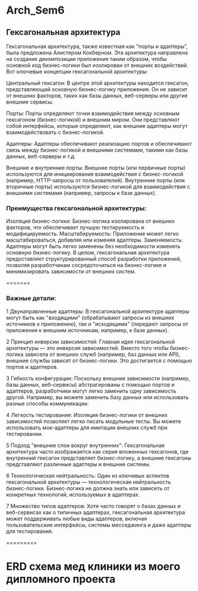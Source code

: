 # Arch_Sem6

## Гексагональная архитектура

Гексагональная архитектура, также известная как "порты и адаптеры", была предложена Алистером Кокберном. Эта архитектура направлена на создание декомпозиции приложения таким образом, чтобы основной код бизнес-логики был изолирован от внешних воздействий. Вот ключевые концепции гексагональной архитектуры:

Центральный гексагон: В центре этой архитектуры находится гексагон, представляющий основную бизнес-логику приложения. Он не зависит от внешних факторов, таких как базы данных, веб-серверы или другие внешние сервисы.

Порты: Порты определяют точки взаимодействия между основным гексагоном (бизнес-логикой) и внешним миром. Они представляют собой интерфейсы, которые определяют, как внешние адаптеры могут взаимодействовать с бизнес-логикой.

Адаптеры: Адаптеры обеспечивают реализацию портов и обеспечивают связь между бизнес-логикой и внешними системами, такими как базы данных, веб-серверы и т.д.

Внешние и внутренние порты: Внешние порты (или первичные порты) используются для инициирования взаимодействия с бизнес-логикой (например, HTTP-запросы от пользователей). Внутренние порты (или вторичные порты) используются бизнес-логикой для взаимодействия с внешними системами (например, запросы к базе данных).

### Преимущества гексагональной архитектуры:

Изоляция бизнес-логики: Бизнес-логика изолирована от внешних факторов, что обеспечивает лучшую тестируемость и модифицируемость.
Масштабируемость: Приложение может легко масштабироваться, добавляя или изменяя адаптеры.
Заменяемость: Адаптеры могут быть легко заменены без необходимости изменять основную бизнес-логику.
В целом, гексагональная архитектура предоставляет структурированный способ разработки приложений, позволяя разработчикам сосредоточиться на бизнес-логике и минимизировать зависимости от внешних систем.

=======

### Важные детали:

1 Двунаправленные адаптеры: В гексагональной архитектуре адаптеры могут быть как "входящими" (обрабатывают запросы из внешних источников к приложению), так и "исходящими" (передают запросы от приложения к внешним источникам, например, к базе данных).


2 Принцип инверсии зависимостей: Главная идея гексагональной архитектуры — это инверсия зависимостей. Вместо того чтобы бизнес-логика зависела от внешних служб (например, баз данных или API), внешние службы зависят от бизнес-логики. Это достигается с помощью портов и адаптеров.


3 Гибкость конфигурации: Поскольку внешние зависимости (например, базы данных, веб-сервисы) абстрагированы с помощью портов и адаптеров, разработчики могут легко заменить одну зависимость другой. Например, вы можете заменить базу данных или использовать разные способы коммуникации.


4 Легкость тестирования: Изоляция бизнес-логики от внешних зависимостей позволяет легко писать модульные тесты. Вы можете использовать мок-адаптеры для имитации внешних служб при тестировании.


5 Подход "внешние слои вокруг внутренних": Гексагональная архитектура часто изображается как серия вложенных гексагонов, где внутренний гексагон представляет бизнес-логику, а внешние гексагоны представляют различные адаптеры и внешние системы.


6 Технологическая нейтральность: Один из ключевых аспектов гексагональной архитектуры — технологическая нейтральность бизнес-логики. Бизнес-логика не должна знать или зависеть от конкретных технологий, используемых в адаптерах.


7 Множество типов адаптеров: Хотя часто говорят о базах данных и веб-сервисах как о типичных адаптерах, гексагональная архитектура может поддерживать любые виды адаптеров, включая пользовательские интерфейсы, системы месседжинга и даже адаптеры для тестирования.

=========

# ERD схема мед клиники из моего дипломного проекта


